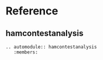 # Reference

## hamcontestanalysis

```{eval-rst}
.. automodule:: hamcontestanalysis
   :members:
```
